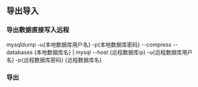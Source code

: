 ## 导出导入

### 导出数据直接写入远程
mysqldump -u{本地数据库用户名} -p{本地数据库密码} --compress --databases {本地数据库名} | mysql --host {远程数据库ip} -u{远程数据库用户名} -p{远程数据库密码} {远程数据库名}

### 导出

